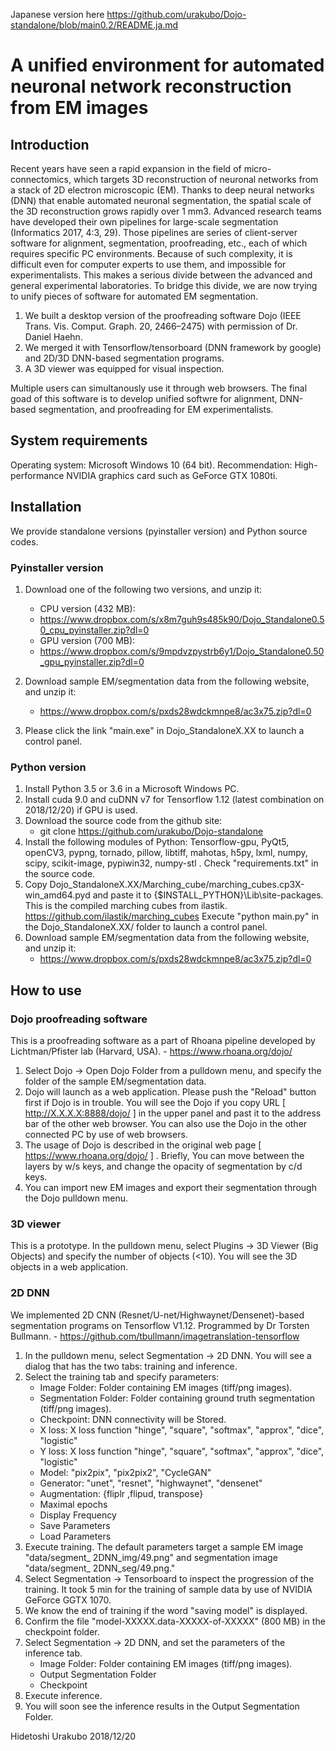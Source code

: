 Japanese version here
<https://github.com/urakubo/Dojo-standalone/blob/main0.2/README.ja.md>

# A unified environment for automated neuronal network reconstruction from EM images

## Introduction
Recent years have seen a rapid expansion in the field of micro-connectomics, which targets 3D reconstruction of neuronal networks from a stack of 2D electron microscopic (EM). Thanks to deep neural networks (DNN) that enable automated neuronal segmentation, the spatial scale of the 3D reconstruction grows rapidly over 1 mm3. Advanced research teams have developed their own pipelines for large-scale segmentation (Informatics 2017, 4:3, 29). Those pipelines are series of client-server software for alignment, segmentation, proofreading, etc., each of which requires specific PC environments. Because of such complexity, it is difficult even for computer experts to use them, and impossible for experimentalists. This makes a serious divide between the advanced and general experimental laboratories.
   To bridge this divide, we are now trying to unify pieces of software for automated EM segmentation. 
1.	We built a desktop version of the proofreading software Dojo (IEEE Trans. Vis. Comput. Graph. 20, 2466–2475) with permission of Dr. Daniel Haehn.
2.	We merged it with Tensorflow/tensorboard (DNN framework by google) and 2D/3D DNN-based segmentation programs. 
3.	A 3D viewer was equipped for visual inspection. 

Multiple users can simultanously use it through web browsers. The final goad of this software is to develop unified softwre for alignment, DNN-based segmentation, and proofreading for EM experimentalists.

## System requirements
Operating system: Microsoft Windows 10 (64 bit).
Recommendation: High-performance NVIDIA graphics card such as GeForce GTX 1080ti.

## Installation
We provide standalone versions (pyinstaller version) and Python source codes.

### Pyinstaller version 

1.	Download one of the following two versions, and unzip it:
	- CPU version (432 MB): 
   	- <https://www.dropbox.com/s/x8m7guh9s485k90/Dojo_Standalone0.50_cpu_pyinstaller.zip?dl=0>
   	- GPU version (700 MB):
   	- <https://www.dropbox.com/s/9mpdvzpystrb6y1/Dojo_Standalone0.50_gpu_pyinstaller.zip?dl=0>

2.	Download sample EM/segmentation data from the following website, and unzip it:
   	- <https://www.dropbox.com/s/pxds28wdckmnpe8/ac3x75.zip?dl=0>

3.	Please click the link "main.exe" in Dojo_StandaloneX.XX to launch a control panel.


### Python version 
1.	Install Python 3.5 or 3.6 in a Microsoft Windows PC.
2.	Install cuda 9.0 and cuDNN v7 for Tensorflow 1.12 (latest combination on 2018/12/20) if GPU is used.
3.	Download the source code from the github site:
   	- git clone https://github.com/urakubo/Dojo-standalone
4. Install the following modules of Python: Tensorflow-gpu, PyQt5, openCV3, pypng, tornado, pillow, 
libtiff, mahotas, h5py, lxml, numpy, scipy, scikit-image, pypiwin32, numpy-stl .
	Check "requirements.txt" in the source code. 
4.	Copy Dojo_StandaloneX.XX/Marching_cube/marching_cubes.cp3X-win_amd64.pyd and paste it to {$INSTALL_PYTHON}\Lib\site-packages.
This is the compiled marching cubes from ilastik. https://github.com/ilastik/marching_cubes
Execute "python main.py" in the Dojo_StandaloneX.XX/ folder to launch a control panel. 
4.	Download sample EM/segmentation data from the following website, and unzip it:
   	- https://www.dropbox.com/s/pxds28wdckmnpe8/ac3x75.zip?dl=0


## How to use
### Dojo proofreading software
This is a proofreading software as a part of Rhoana pipeline developed by Lichtman/Pfister lab (Harvard, USA).
   	- <https://www.rhoana.org/dojo/>
1.	Select Dojo -> Open Dojo Folder from a pulldown menu, and specify the folder of the sample EM/segmentation data.
2.	Dojo will launch as a web application. Please push the "Reload" button first if Dojo is in trouble. You will see the Dojo if you copy URL [ http://X.X.X.X:8888/dojo/ ] in the upper panel and past it to the address bar of the other web browser. You can also use the Dojo in the other connected PC by use of web browsers.
3.	The usage of Dojo is described in the original web page [ https://www.rhoana.org/dojo/ ] . Briefly, You can move between the layers by w/s keys, and change the opacity of segmentation by c/d keys.
4.	You can import new EM images and export their segmentation through the Dojo pulldown menu. 


### 3D viewer
This is a prototype. In the pulldown menu, select Plugins -> 3D Viewer (Big Objects) and specify the number of objects (<10). You will see the 3D objects in a web application.


### 2D DNN
We implemented 2D CNN (Resnet/U-net/Highwaynet/Densenet)-based segmentation programs on Tensorflow V1.12. Programmed by Dr Torsten Bullmann.
	- <https://github.com/tbullmann/imagetranslation-tensorflow>

1.	In the pulldown menu, select Segmentation -> 2D DNN. You will see a dialog that has the two tabs: training and inference.
2.	Select the training tab and specify parameters:
	- Image Folder:	Folder containing EM images (tiff/png images).
	- Segmentation Folder: Folder containing ground truth segmentation (tiff/png images).
	- Checkpoint:	DNN connectivity will be Stored.
	- X loss:	X loss function "hinge", "square", "softmax", "approx", "dice", "logistic"
	- Y loss:	X loss function "hinge", "square", "softmax", "approx", "dice", "logistic"
	- Model:		"pix2pix", "pix2pix2", "CycleGAN"
	- Generator:	"unet", "resnet", "highwaynet", "densenet"
	- Augmentation:	{fliplr  ,flipud, transpose} 
	- Maximal epochs
	- Display Frequency
	- Save Parameters
	- Load Parameters
3. Execute training. The default parameters target a sample EM image "data/segment_ 2DNN_img/49.png" and segmentation image "data/segment_ 2DNN_seg/49.png."
4. Select Segmentation -> Tensorboard to inspect the progression of the training. It took 5 min for the training of sample data by use of NVIDIA GeForce GGTX 1070.
5. We know the end of training if the word "saving model" is displayed.
6. Confirm the file "model-XXXXX.data-XXXXX-of-XXXXX" (800 MB) in the checkpoint folder. 
9. Select Segmentation -> 2D DNN, and set the parameters of the inference tab.
	- Image Folder:	Folder containing EM images (tiff/png images).
   	- Output Segmentation Folder 
	- Checkpoint 
10. Execute inference.
11. You will soon see the inference results in the Output Segmentation Folder.

Hidetoshi Urakubo
2018/12/20
